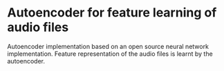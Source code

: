 # Autoencoder for feature learning of audio files
Autoencoder implementation based on an open source neural network implementation. Feature representation of the audio files is learnt by the autoencoder.